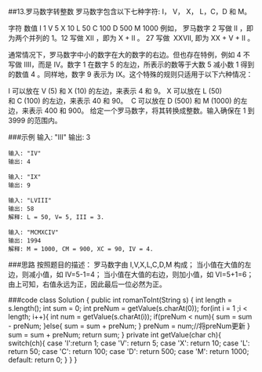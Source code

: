 ##13.罗马数字转整数
罗马数字包含以下七种字符: I， V， X， L，C，D 和 M。

字符          数值
I             1
V             5
X             10
L             50
C             100
D             500
M             1000
例如， 罗马数字 2 写做 II ，即为两个并列的 1。12 写做 XII ，即为 X + II 。 27 写做  XXVII, 即为 XX + V + II 。

通常情况下，罗马数字中小的数字在大的数字的右边。但也存在特例，例如 4 不写做 IIII，而是 IV。数字 1 在数字 5 的左边，所表示的数等于大数 5 减小数 1 得到的数值 4 。同样地，数字 9 表示为 IX。这个特殊的规则只适用于以下六种情况：

I 可以放在 V (5) 和 X (10) 的左边，来表示 4 和 9。
X 可以放在 L (50) 和 C (100) 的左边，来表示 40 和 90。 
C 可以放在 D (500) 和 M (1000) 的左边，来表示 400 和 900。
给定一个罗马数字，将其转换成整数。输入确保在 1 到 3999 的范围内。

###示例
    输入: "III"
    输出: 3
    
    输入: "IV"
    输出: 4
    
    输入: "IX"
    输出: 9
    
    输入: "LVIII"
    输出: 58
    解释: L = 50, V= 5, III = 3.
    
    输入: "MCMXCIV"
    输出: 1994
    解释: M = 1000, CM = 900, XC = 90, IV = 4.
###思路
    按照题目的描述：
    罗马数字由 I,V,X,L,C,D,M 构成；
    当小值在大值的左边，则减小值，如 IV=5-1=4；
    当小值在大值的右边，则加小值，如 VI=5+1=6；
    由上可知，右值永远为正，因此最后一位必然为正。
    
###code
    class Solution {
        public int romanToInt(String s) {
            int length = s.length();
            int sum = 0;
            int preNum = getValue(s.charAt(0));
            for(int i = 1 ;i < length; i++){
                int num = getValue(s.charAt(i));
                if(preNum < num){
                    sum = sum - preNum;
                }else{
                    sum = sum + preNum;
                }
                preNum = num;//将preNum更新
            }
            sum = sum + preNum;
            return sum;
        }
        private int getValue(char ch){
            switch(ch){
                case 'I':return 1;
                case 'V': return 5;
                case 'X': return 10;
                case 'L': return 50;
                case 'C': return 100;
                case 'D': return 500;
                case 'M': return 1000;
                default: return 0;
            }
        }
    }